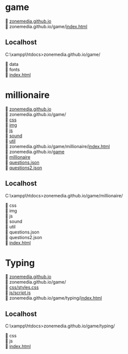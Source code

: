 # game
📁 <a href="https://github.com/zonemedia/zonemedia.github.io">zonemedia.github.io</a>
<br />
📁 zonemedia.github.io/game/<a href="https://zonemedia.github.io/game">index.html</a>
## Localhost
<p>C:\xampp\htdocs>zonemedia.github.io/game/</p>
📁 data
<br />
📁 fonts
<br />
📄 <a href="https://zonemedia.github.io/game">index.html</a>
<h1>millionaire</h1>
📁 <a href="https://github.com/zonemedia/zonemedia.github.io">zonemedia.github.io</a>
<br />
📁 zonemedia.github.io/game/
<br />
📁 <a href="https://github.com/zonemedia/Game/tree/main/css">css</a>
<br />
📁 <a href="https://github.com/zonemedia/Game/tree/main/img">img</a>
<br />
📁 <a href="https://github.com/zonemedia/Game/tree/main/js">js</a>
<br />
📁 <a href="https://github.com/zonemedia/Game/tree/main/sound">sound</a>
<br />
📁 <a href="https://github.com/zonemedia/Game/tree/main/util">util</a>
<br />
📁 zonemedia.github.io/game/millionaire/<a href="https://zonemedia.github.io/game/millionaire">index.html</a>
<br />
📁 zonemedia.github.io/<a href="https://github.com/zonemedia/zonemedia.github.io/tree/master/game">game</a>
<br />
📁 <a href="https://github.com/zonemedia/zonemedia.github.io/tree/master/game/millionaire">millionaire</a>
<br />
📄 <a href="https://github.com/zonemedia/zonemedia.github.io/blob/master/game/questions.json">questions.json</a>
<br />
📄 <a href="https://github.com/zonemedia/zonemedia.github.io/blob/master/game/questions2.json">questions2.json</a>
<h2>Localhost</h2>
<p>C:\xampp\htdocs>zonemedia.github.io/game/millionaire/</p>
📁 css
<br />
📁 img
<br />
📁 js
<br />
📁 sound
<br />
📁 util
<br />
📄 questions.json
<br />
📄 questions2.json
<br />
📄 <a href="https://zonemedia.github.io/game/millionaire">index.html</a>
<h1>Typing</h1>
📁 <a href="https://github.com/zonemedia/zonemedia.github.io">zonemedia.github.io</a>
<br />
📁 zonemedia.github.io/game/
<br />
📁 <a href="https://github.com/zonemedia/Game/tree/main/css">css/styles.css</a>
<br />
📁 <a href="https://github.com/zonemedia/Game/tree/main/js">js/script.js</a>
<br />
📁 zonemedia.github.io/game/typing/<a href="https://zonemedia.github.io/game/typing">index.html</a>
<h2>Localhost</h2>
<p>C:\xampp\htdocs>zonemedia.github.io/game/typing/</p>
📁 css
<br />
📁 js
<br />
📄 <a href="https://zonemedia.github.io/game/typing">index.html</a>
